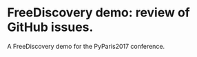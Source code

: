 # FreeDiscovery demo: review of GitHub issues.

A FreeDiscovery demo for the PyParis2017 conference. 
